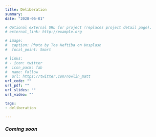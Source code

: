 ```yaml
---
title: Deliberation
summary:
date: "2020-06-01"

# Optional external URL for project (replaces project detail page).
# external_link: http://example.org

# image:
#  caption: Photo by Toa Heftiba on Unsplash
#  focal_point: Smart

# links:
# - icon: twitter
#  icon_pack: fab
#  name: Follow
#  url: https://twitter.com/nowlin_matt
url_code: ""
url_pdf: ""
url_slides: ""
url_video: ""

tags:
- deliberation

---
```


### _Coming soon_ 

